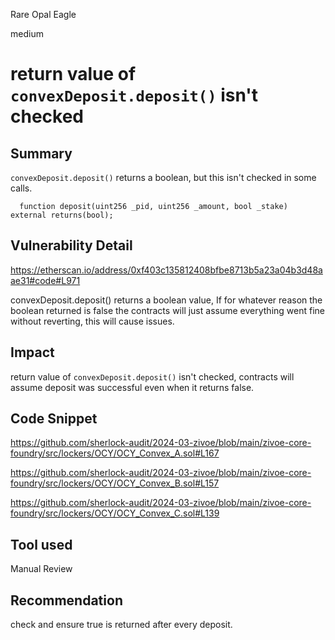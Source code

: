 Rare Opal Eagle

medium

# return value of `convexDeposit.deposit()` isn't checked

## Summary

 `convexDeposit.deposit()` returns a boolean, but this isn't checked in some calls.
```solidity
  function deposit(uint256 _pid, uint256 _amount, bool _stake) external returns(bool);
```

## Vulnerability Detail
https://etherscan.io/address/0xf403c135812408bfbe8713b5a23a04b3d48aae31#code#L971

convexDeposit.deposit() returns a boolean value, If for whatever reason the boolean returned is false the contracts will just assume everything went fine without reverting, this will cause issues.

## Impact
return value of `convexDeposit.deposit()` isn't checked, contracts will assume deposit was successful even when it returns false.

## Code Snippet
https://github.com/sherlock-audit/2024-03-zivoe/blob/main/zivoe-core-foundry/src/lockers/OCY/OCY_Convex_A.sol#L167

https://github.com/sherlock-audit/2024-03-zivoe/blob/main/zivoe-core-foundry/src/lockers/OCY/OCY_Convex_B.sol#L157

https://github.com/sherlock-audit/2024-03-zivoe/blob/main/zivoe-core-foundry/src/lockers/OCY/OCY_Convex_C.sol#L139
## Tool used

Manual Review

## Recommendation

check and ensure true is returned after every deposit.